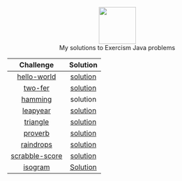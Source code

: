 <p align="center">
    <a href="https://exercism.io/profiles/rockey5520">
        <img height=85 src="https://res.cloudinary.com/rockey5520/image/upload/v1586521426/logos/exercism_dbgpbe.svg">
    </a>
    <br>My solutions to Exercism Java problems
</p>


<center>

|                          Challenge                           |                           Solution                           |
| :----------------------------------------------------------: | :----------------------------------------------------------: |
| [hello-world](https://github.com/rockey5520/exercism-go/blob/master/Hello-World/README.md) | [solution](https://github.com/rockey5520/exercism-go/blob/master/Hello-World/hello_world.go) |
| [two-fer](https://exercism.io/my/solutions/cac6ea730bdf4127a9aa96cc2871e5c6) | [solution](https://github.com/rockey5520/exercism-java/blob/master/two-fer/src/main/java/Twofer.java) |
| [hamming](https://exercism.io/my/solutions/2cf40dcc9de5472382f9a70d76ba9548) |                           solution                           |
| [leapyear](https://github.com/rockey5520/exercism-go/blob/master/leap/README.md) | [solution](https://github.com/rockey5520/exercism-go/blob/master/leap/leap.go) |
| [triangle](https://github.com/rockey5520/exercism-go/blob/master/README.md) | [solution](https://github.com/rockey5520/exercism-go/blob/master/triangle/triangle.go) |
| [proverb](https://github.com/rockey5520/exercism-go/blob/master/proverb/README.md) | [solution](https://github.com/rockey5520/exercism-go/blob/master/proverb/proverb.go) |
| [raindrops](https://github.com/rockey5520/exercism-go/blob/master/raindrops/README.md) | [solution](https://github.com/rockey5520/exercism-go/blob/master/raindrops/raindrops.go) |
| [scrabble-score](https://github.com/rockey5520/exercism-go/blob/master/scrabble-score/README.md) | [solution](https://github.com/rockey5520/exercism-go/blob/master/scrabble-score/scrabble_score.go) |
| [isogram](https://exercism.io/my/solutions/a6b201c8e7944c5b8f091a78153a3e18) | [Solution](https://github.com/rockey5520/exercism-go/blob/master/isogram/isogram.go) |

